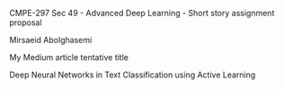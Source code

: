 CMPE-297 Sec 49 - Advanced Deep Learning - Short story assignment proposal

Mirsaeid Abolghasemi

My Medium article tentative title

Deep Neural Networks in Text Classification using Active Learning

